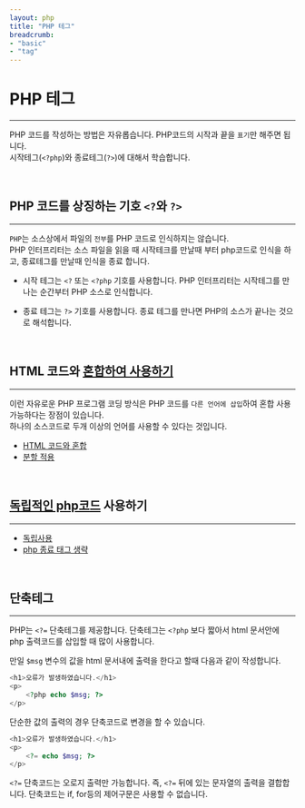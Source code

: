 ```yaml
---
layout: php
title: "PHP 테그"
breadcrumb:
- "basic"
- "tag"
---
```


# PHP 테그
---
PHP 코드를 작성하는 방법은 자유롭습니다. PHP코드의 시작과 끝을 `표기`만 해주면 됩니다.  
시작테그(`<?php`)와 종료테그(`?>`)에 대해서 학습합니다.  

<br>

## PHP 코드를 상징하는 기호 `<?`와 `?>`
---
`PHP`는 소스상에서 파일의 `전부`를 PHP 코드로 인식하지는 않습니다.  
PHP 인터프리터는 소스 파일을 읽을 때 시작테크를 만날때 부터 php코드로 인식을 하고, 종료테그를 만날때 인식을 종료 합니다.

* 시작 테그는 `<?` 또는 `<?php` 기호를 사용합니다. PHP 인터프리터는 시작테그를 만나는 순간부터 PHP 소스로 인식합니다. 
 
* 종료 테그는 `?>` 기호를 사용합니다. 종료 테그를 만나면 PHP의 소스가 끝나는 것으로 해석합니다.

<br>

## HTML 코드와 [혼합하여 사용하기](html)
---
이런 자유로운 PHP 프로그램 코딩 방식은 PHP 코드를 `다른 언어에 삽입`하여 혼합 사용 가능하다는 장점이 있습니다.  
하나의 소스코드로 두개 이상의 언어를 사용할 수 있다는 것입니다.  

* [HTML 코드와 혼합](html)
* [분할 적용](html)

<br>

## [독립적인 php코드](standard) 사용하기
---

* [독립사용](standard)
* [php 종료 태그 생략](standard) 

<br>

## 단축테그
---
PHP는 `<?=` 단축테그를 제공합니다. 단축테그는 `<?php` 보다 짧아서 html 문서안에 php 출력코드를 삽입할 때 많이 사용합니다.

만일 `$msg` 변수의 값을 html 문서내에 출력을 한다고 할때 다음과 같이 작성합니다.

```php
<h1>오류가 발생하였습니다.</h1>
<p>
    <?php echo $msg; ?>
</p>
```

단순한 값의 출력의 경우 단축코드로 변경을 할 수 있습니다.

```php
<h1>오류가 발생하였습니다.</h1>
<p>
    <?= echo $msg; ?>
</p>
```

`<?=` 단축코드는 오로지 출력만 가능합니다. 즉, `<?=` 뒤에 있는 문자열의 출력을 결합합니다.
단축코드는 if, for등의 제어구문은 사용할 수 없습니다.

<br>